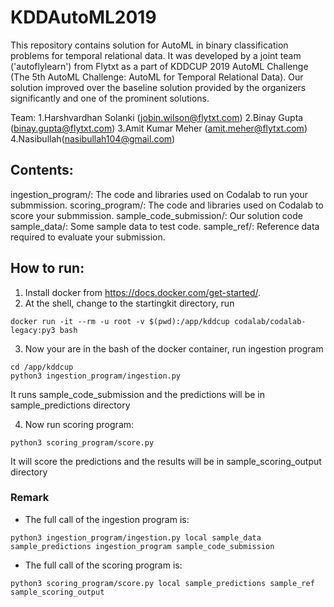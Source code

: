 # KDDAutoML2019


This repository contains solution for AutoML in binary classification problems for temporal relational data. It was developed by a joint team ('autoflylearn') from Flytxt as a part of KDDCUP 2019 AutoML Challenge (The 5th AutoML Challenge:
AutoML for Temporal Relational Data). Our solution improved over the baseline solution provided by the organizers significantly and one of the prominent solutions.

Team:
1.Harshvardhan Solanki (jobin.wilson@flytxt.com)
2.Binay Gupta (binay.gupta@flytxt.com)
3.Amit Kumar Meher (amit.meher@flytxt.com)
4.Nasibullah(nasibullah104@gmail.com)





Contents:
---------

ingestion_program/: The code and libraries used on Codalab to run your submmission.
scoring_program/: The code and libraries used on Codalab to score your submmission.
sample_code_submission/: Our solution code
sample_data/: Some sample data to test code.
sample_ref/: Reference data required to evaluate your submission.





How to run:
-----------

1. Install docker from https://docs.docker.com/get-started/.
2. At the shell, change to the startingkit directory, run

```
docker run -it --rm -u root -v $(pwd):/app/kddcup codalab/codalab-legacy:py3 bash
```

3. Now your are in the bash of the docker container, run ingestion program

```
cd /app/kddcup
python3 ingestion_program/ingestion.py
```
It runs sample_code_submission and the predictions will be in sample_predictions directory

4. Now run scoring program:

```
python3 scoring_program/score.py
```

It will score the predictions and the results will be in sample_scoring_output directory

### Remark


- The full call of the ingestion program is:

```
python3 ingestion_program/ingestion.py local sample_data sample_predictions ingestion_program sample_code_submission
```

- The full call of the scoring program is:

```
python3 scoring_program/score.py local sample_predictions sample_ref sample_scoring_output
```
